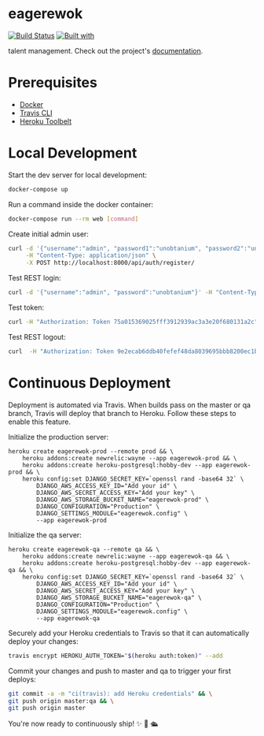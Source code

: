 # eagerewok

[![Build Status](https://travis-ci.org/danielklim/eagerewok.svg?branch=master)](https://travis-ci.org/danielklim/eagerewok)
[![Built with](https://img.shields.io/badge/Built_with-Cookiecutter_Django_Rest-F7B633.svg)](https://github.com/agconti/cookiecutter-django-rest)

talent management. Check out the project's [documentation](http://danielklim.github.io/eagerewok/).

# Prerequisites

- [Docker](https://docs.docker.com/docker-for-mac/install/)  
- [Travis CLI](http://blog.travis-ci.com/2013-01-14-new-client/)
- [Heroku Toolbelt](https://toolbelt.heroku.com/)

# Local Development

Start the dev server for local development:
```bash
docker-compose up
```

Run a command inside the docker container:

```bash
docker-compose run --rm web [command]
```

Create initial admin user:

```bash
curl -d '{"username":"admin", "password1":"unobtanium", "password2":"unobtanium", "email":"test@test.com", "first_name":"test", "last_name":"user"}' \
	 -H "Content-Type: application/json" \
	 -X POST http://localhost:8000/api/auth/register/
```

Test REST login:
```bash
curl -d '{"username":"admin", "password":"unobtanium"}' -H "Content-Type: application/json" -X POST http://localhost:8000/api/auth/login/
```

Test token:
```bash
curl -H "Authorization: Token 75a015369025fff3912939ac3a3e20f680131a2c" -X GET http://localhost:8000/api/users
```

Test REST logout:
```bash
curl  -H "Authorization: Token 9e2ecab6ddb40fefef48da8039695bbb8200ec1b" -X POST http://localhost:8000/api/auth/logout/
```

# Continuous Deployment

Deployment is automated via Travis. When builds pass on the master or qa branch, Travis will deploy that branch to Heroku. Follow these steps to enable this feature.

Initialize the production server:

```
heroku create eagerewok-prod --remote prod && \
	heroku addons:create newrelic:wayne --app eagerewok-prod && \
	heroku addons:create heroku-postgresql:hobby-dev --app eagerewok-prod && \
	heroku config:set DJANGO_SECRET_KEY=`openssl rand -base64 32` \
		DJANGO_AWS_ACCESS_KEY_ID="Add your id" \
		DJANGO_AWS_SECRET_ACCESS_KEY="Add your key" \
		DJANGO_AWS_STORAGE_BUCKET_NAME="eagerewok-prod" \
		DJANGO_CONFIGURATION="Production" \
		DJANGO_SETTINGS_MODULE="eagerewok.config" \
		--app eagerewok-prod
```

Initialize the qa server:

```
heroku create eagerewok-qa --remote qa && \
	heroku addons:create newrelic:wayne --app eagerewok-qa && \
	heroku addons:create heroku-postgresql:hobby-dev --app eagerewok-qa && \
	heroku config:set DJANGO_SECRET_KEY=`openssl rand -base64 32` \
		DJANGO_AWS_ACCESS_KEY_ID="Add your id" \
		DJANGO_AWS_SECRET_ACCESS_KEY="Add your key" \
		DJANGO_AWS_STORAGE_BUCKET_NAME="eagerewok-qa" \
		DJANGO_CONFIGURATION="Production" \
		DJANGO_SETTINGS_MODULE="eagerewok.config" \
		--app eagerewok-qa
```

Securely add your Heroku credentials to Travis so that it can automatically deploy your changes:

```bash
travis encrypt HEROKU_AUTH_TOKEN="$(heroku auth:token)" --add
```

Commit your changes and push to master and qa to trigger your first deploys:

```bash
git commit -a -m "ci(travis): add Heroku credentials" && \
git push origin master:qa && \
git push origin master
```

You're now ready to continuously ship! ✨ 💅 🛳
